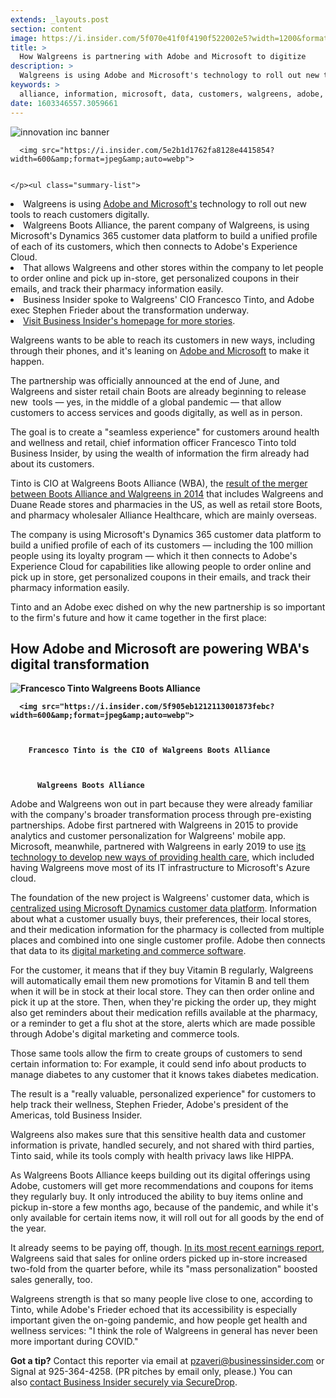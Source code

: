 ```yaml
--- 
extends: _layouts.post 
section: content 
image: https://i.insider.com/5f070e41f0f4190f522002e5?width=1200&format=jpeg 
title: > 
  How Walgreens is partnering with Adobe and Microsoft to digitize 
description: > 
  Walgreens is using Adobe and Microsoft's technology to roll out new tools to reach customers digitally.Tinto is CIO at Walgreens Boots Alliance (WBA), the result of the merger between Boots Alliance and Walgreens in 2014 that includes Walgreens and Duane Reade stores and pharmacies in the US, as well as retail store Boots, and pharmacy wholesaler Alliance Healthcare, which are mainly overseas.Adobe first partnered with Walgreens in 2015 to provide analytics and customer personalization for Walgreens' mobile app.The foundation of the new project is Walgreens' customer data, which is centralized using Microsoft Dynamics customer data platform.As Walgreens Boots Alliance keeps building out its digital offerings using Adobe, customers will get more recommendations and coupons for items they regularly buy. 
keywords: > 
  alliance, information, microsoft, data, customers, walgreens, adobe, partnering, using, customer, digitize, tinto, boots 
date: 1603346557.3059661 
--- 
```

<div><p>
      <img class="lazy-image " src="" alt="innovation inc banner">
    
    
      <img src="https://i.insider.com/5e2b1d1762fa8128e4415854?width=600&amp;format=jpeg&amp;auto=webp">
    
    
    </p><ul class="summary-list">
<li>Walgreens is using <a href="https://www.businessinsider.com/walgreens-partners-microsoft-adobe-to-enhance-digital-experience-2020-7">Adobe and Microsoft's</a> technology to roll out new tools to reach customers digitally.</li>
<li>Walgreens Boots Alliance, the parent company of Walgreens, is using Microsoft's Dynamics 365 customer data platform to build a unified profile of each of its customers, which then connects to Adobe's Experience Cloud.</li>
<li>That allows Walgreens and other stores within the company to let people to order online and pick up in-store, get personalized coupons in their emails, and track their pharmacy information easily.&#160;</li>
<li>Business Insider spoke to Walgreens' CIO Francesco Tinto, and Adobe exec Stephen Frieder about the transformation underway.</li>
<li><a href="https://www.businessinsider.com/?hprecirc-bullet">Visit Business Insider's homepage for more stories</a>.</li>
</ul>
<p id="gpt-post-enterprise-mobile_in_post_ad-fluid-1" class="ad ad-wrapper fluid in-post only-mobile"></p>

<p id="gpt-post-enterprise-desktop_in_post_ad-fluid-1" class="ad ad-wrapper fluid in-post only-desktop"></p>
<p>Walgreens wants to be able to reach its customers in new ways, including through their phones, and it's leaning on <a href="https://www.businessinsider.com/walgreens-partners-microsoft-adobe-to-enhance-digital-experience-2020-7">Adobe and Microsoft</a> to make it happen.&#160;</p><p>The partnership was officially announced at the end of June, and Walgreens and sister retail chain Boots are already beginning to release new&#160; tools &#8212; yes, in the middle of a global pandemic &#8212; that allow customers to access services and goods digitally, as well as in person.&#160;</p><p>The goal is to create a "seamless experience" for customers around health and wellness and retail, chief information officer Francesco Tinto told Business Insider, by using the wealth of information the firm already had about its customers.</p><p>Tinto is CIO at Walgreens Boots Alliance (WBA), the <a href="https://www.chicagotribune.com/business/ct-walgreen-completes-merger-0101-biz-20141231-story.html">result of the merger between Boots Alliance and Walgreens in 2014</a> that includes Walgreens and Duane Reade stores and pharmacies in the US, as well as retail store Boots, and pharmacy wholesaler Alliance Healthcare, which are mainly overseas.</p><p>The company is using Microsoft's Dynamics 365 customer data platform to build a unified profile of each of its customers &#8212; including the 100 million people using its loyalty program &#8212; which it then connects to Adobe's Experience Cloud for capabilities like allowing people to&#160;order online and pick up in store, get personalized coupons in their emails, and track their pharmacy information easily.&#160;</p><p>Tinto and an Adobe exec dished on why the new partnership is so important to the firm's future and how it came together in the first place:&#160;</p><h2><strong>How Adobe and Microsoft are powering WBA's digital transformation</strong></h2><p><strong>
      <img class="lazy-image " src="" alt="Francesco Tinto Walgreens Boots Alliance">
    
    
      <img src="https://i.insider.com/5f905eb1212113001873febc?width=600&amp;format=jpeg&amp;auto=webp">
    
    
    
        Francesco Tinto is the CIO of Walgreens Boots Alliance
      

        
          Walgreens Boots Alliance
        
    
</strong></p><p>Adobe and Walgreens won out in part because they were already familiar with the company's broader transformation process through pre-existing partnerships. Adobe first partnered with Walgreens in 2015 to provide analytics and customer personalization for Walgreens' mobile app. Microsoft, meanwhile, partnered with Walgreens in early 2019 to use <a href="https://www.businessinsider.com/walgreens-stock-and-strategy-microsoft-partnership-for-clinics-2020-1">its technology to develop new ways of providing health care</a>, which included having Walgreens move most of its IT infrastructure to Microsoft's Azure cloud.&#160;</p><p>The foundation of the new project is Walgreens' customer data, which is <a href="https://www.businessinsider.com/microsoft-data-first-dynamics-365-2020-2">centralized using Microsoft Dynamics customer data platform</a>. Information about what a customer usually buys, their preferences, their local stores, and their medication information for the pharmacy is collected from multiple places and combined into one single customer profile. Adobe then connects that data to its <a href="https://www.businessinsider.com/adobe-digital-transformation-amit-ahuja-experience-cloud-2020-3">digital marketing and commerce software</a>.</p>
<p id="gpt-post-enterprise-mobile_in_post_ad-fluid-2" class="ad ad-wrapper fluid in-post only-mobile"></p>

<p id="gpt-post-enterprise-desktop_in_post_ad-fluid-2" class="ad ad-wrapper fluid in-post only-desktop"></p>
<p>For the customer, it means that if they buy Vitamin B regularly, Walgreens will automatically email them new promotions for Vitamin B and tell them when it will be in stock at their local store. They can then order online and pick it up at the store. Then, when they're picking the order up, they might also get reminders about their medication refills available at the pharmacy, or a reminder to get a flu shot at the store, alerts which are made possible through Adobe's digital marketing and commerce tools.&#160;</p><p>Those same tools allow the firm to create groups of customers to send certain information to: For example, it could send info about products to manage diabetes to any customer that it knows takes diabetes medication.</p><p>The result is a "really valuable, personalized experience" for customers to help track their wellness, Stephen Frieder, Adobe's president of the Americas, told Business Insider.</p><p>Walgreens also makes sure that this sensitive health data and customer information is private, handled securely, and not shared with third parties, Tinto said, while its tools comply with health privacy laws like HIPPA.</p><p>As Walgreens Boots Alliance keeps building out its digital offerings using Adobe, customers will get more recommendations and coupons for items they regularly buy. It only introduced the ability to buy items online and pickup in-store a few months ago, because of the pandemic, and while it's only available for certain items now, it will roll out for all goods by the end of the year.&#160;</p><p>It already seems to be paying off, though. <a href="https://www.walgreensbootsalliance.com/news-media/press-releases/2020/walgreens-boots-alliance-reports-fiscal-year-2020-results">In its most recent earnings report</a>, Walgreens said that sales for online orders picked up in-store increased two-fold from the quarter before, while its "mass personalization" boosted sales generally, too.&#160;</p><p>Walgreens strength is that so many people live close to one, according to Tinto, while Adobe's Frieder echoed that its accessibility is especially important given the on-going pandemic, and how people get health and wellness services: "I think the role of Walgreens in general has never been more important during COVID."</p><p><strong>Got a tip?</strong>&#160;Contact this reporter via email at&#160;<a href="mailto:pzaveri@businessinsider.com">pzaveri@businessinsider.com</a>&#160;or Signal at&#160;925-364-4258. (PR pitches by email only, please.)&#160;You can also&#160;<a href="https://www.businessinsider.com/how-to-tip-business-insider-securely-guide-signal-securedrop-2017-6">contact Business Insider securely via SecureDrop</a>.</p>
                  </div>